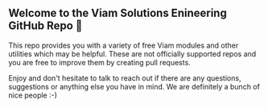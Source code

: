 ## Welcome to the Viam Solutions Enineering GitHub Repo 👋

This repo provides you with a variety of free Viam modules and other utilities which may be helpful. These are not officially supported repos and you are free to improve them by creating pull requests.

Enjoy and don't hesitate to talk to reach out if there are any questions, suggestions or anything else you have in mind. We are definitely a bunch of nice people :-)

